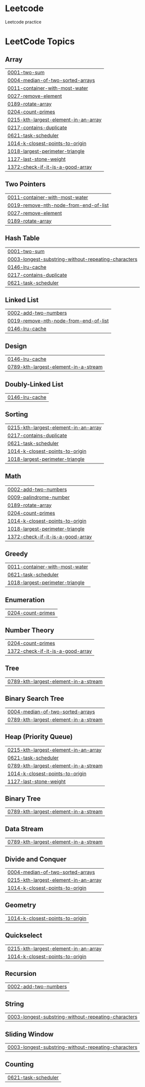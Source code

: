 # Leetcode
Leetcode practice

<!---LeetCode Topics Start-->
# LeetCode Topics
## Array
|  |
| ------- |
| [0001-two-sum](https://github.com/shamathmika/leetcode/tree/master/0001-two-sum) |
| [0004-median-of-two-sorted-arrays](https://github.com/shamathmika/leetcode/tree/master/0004-median-of-two-sorted-arrays) |
| [0011-container-with-most-water](https://github.com/shamathmika/leetcode/tree/master/0011-container-with-most-water) |
| [0027-remove-element](https://github.com/shamathmika/leetcode/tree/master/0027-remove-element) |
| [0189-rotate-array](https://github.com/shamathmika/leetcode/tree/master/0189-rotate-array) |
| [0204-count-primes](https://github.com/shamathmika/leetcode/tree/master/0204-count-primes) |
| [0215-kth-largest-element-in-an-array](https://github.com/shamathmika/leetcode/tree/master/0215-kth-largest-element-in-an-array) |
| [0217-contains-duplicate](https://github.com/shamathmika/leetcode/tree/master/0217-contains-duplicate) |
| [0621-task-scheduler](https://github.com/shamathmika/leetcode/tree/master/0621-task-scheduler) |
| [1014-k-closest-points-to-origin](https://github.com/shamathmika/leetcode/tree/master/1014-k-closest-points-to-origin) |
| [1018-largest-perimeter-triangle](https://github.com/shamathmika/leetcode/tree/master/1018-largest-perimeter-triangle) |
| [1127-last-stone-weight](https://github.com/shamathmika/leetcode/tree/master/1127-last-stone-weight) |
| [1372-check-if-it-is-a-good-array](https://github.com/shamathmika/leetcode/tree/master/1372-check-if-it-is-a-good-array) |
## Two Pointers
|  |
| ------- |
| [0011-container-with-most-water](https://github.com/shamathmika/leetcode/tree/master/0011-container-with-most-water) |
| [0019-remove-nth-node-from-end-of-list](https://github.com/shamathmika/leetcode/tree/master/0019-remove-nth-node-from-end-of-list) |
| [0027-remove-element](https://github.com/shamathmika/leetcode/tree/master/0027-remove-element) |
| [0189-rotate-array](https://github.com/shamathmika/leetcode/tree/master/0189-rotate-array) |
## Hash Table
|  |
| ------- |
| [0001-two-sum](https://github.com/shamathmika/leetcode/tree/master/0001-two-sum) |
| [0003-longest-substring-without-repeating-characters](https://github.com/shamathmika/leetcode/tree/master/0003-longest-substring-without-repeating-characters) |
| [0146-lru-cache](https://github.com/shamathmika/leetcode/tree/master/0146-lru-cache) |
| [0217-contains-duplicate](https://github.com/shamathmika/leetcode/tree/master/0217-contains-duplicate) |
| [0621-task-scheduler](https://github.com/shamathmika/leetcode/tree/master/0621-task-scheduler) |
## Linked List
|  |
| ------- |
| [0002-add-two-numbers](https://github.com/shamathmika/leetcode/tree/master/0002-add-two-numbers) |
| [0019-remove-nth-node-from-end-of-list](https://github.com/shamathmika/leetcode/tree/master/0019-remove-nth-node-from-end-of-list) |
| [0146-lru-cache](https://github.com/shamathmika/leetcode/tree/master/0146-lru-cache) |
## Design
|  |
| ------- |
| [0146-lru-cache](https://github.com/shamathmika/leetcode/tree/master/0146-lru-cache) |
| [0789-kth-largest-element-in-a-stream](https://github.com/shamathmika/leetcode/tree/master/0789-kth-largest-element-in-a-stream) |
## Doubly-Linked List
|  |
| ------- |
| [0146-lru-cache](https://github.com/shamathmika/leetcode/tree/master/0146-lru-cache) |
## Sorting
|  |
| ------- |
| [0215-kth-largest-element-in-an-array](https://github.com/shamathmika/leetcode/tree/master/0215-kth-largest-element-in-an-array) |
| [0217-contains-duplicate](https://github.com/shamathmika/leetcode/tree/master/0217-contains-duplicate) |
| [0621-task-scheduler](https://github.com/shamathmika/leetcode/tree/master/0621-task-scheduler) |
| [1014-k-closest-points-to-origin](https://github.com/shamathmika/leetcode/tree/master/1014-k-closest-points-to-origin) |
| [1018-largest-perimeter-triangle](https://github.com/shamathmika/leetcode/tree/master/1018-largest-perimeter-triangle) |
## Math
|  |
| ------- |
| [0002-add-two-numbers](https://github.com/shamathmika/leetcode/tree/master/0002-add-two-numbers) |
| [0009-palindrome-number](https://github.com/shamathmika/leetcode/tree/master/0009-palindrome-number) |
| [0189-rotate-array](https://github.com/shamathmika/leetcode/tree/master/0189-rotate-array) |
| [0204-count-primes](https://github.com/shamathmika/leetcode/tree/master/0204-count-primes) |
| [1014-k-closest-points-to-origin](https://github.com/shamathmika/leetcode/tree/master/1014-k-closest-points-to-origin) |
| [1018-largest-perimeter-triangle](https://github.com/shamathmika/leetcode/tree/master/1018-largest-perimeter-triangle) |
| [1372-check-if-it-is-a-good-array](https://github.com/shamathmika/leetcode/tree/master/1372-check-if-it-is-a-good-array) |
## Greedy
|  |
| ------- |
| [0011-container-with-most-water](https://github.com/shamathmika/leetcode/tree/master/0011-container-with-most-water) |
| [0621-task-scheduler](https://github.com/shamathmika/leetcode/tree/master/0621-task-scheduler) |
| [1018-largest-perimeter-triangle](https://github.com/shamathmika/leetcode/tree/master/1018-largest-perimeter-triangle) |
## Enumeration
|  |
| ------- |
| [0204-count-primes](https://github.com/shamathmika/leetcode/tree/master/0204-count-primes) |
## Number Theory
|  |
| ------- |
| [0204-count-primes](https://github.com/shamathmika/leetcode/tree/master/0204-count-primes) |
| [1372-check-if-it-is-a-good-array](https://github.com/shamathmika/leetcode/tree/master/1372-check-if-it-is-a-good-array) |
## Tree
|  |
| ------- |
| [0789-kth-largest-element-in-a-stream](https://github.com/shamathmika/leetcode/tree/master/0789-kth-largest-element-in-a-stream) |
## Binary Search Tree
|  |
| ------- |
| [0004-median-of-two-sorted-arrays](https://github.com/shamathmika/leetcode/tree/master/0004-median-of-two-sorted-arrays) |
| [0789-kth-largest-element-in-a-stream](https://github.com/shamathmika/leetcode/tree/master/0789-kth-largest-element-in-a-stream) |
## Heap (Priority Queue)
|  |
| ------- |
| [0215-kth-largest-element-in-an-array](https://github.com/shamathmika/leetcode/tree/master/0215-kth-largest-element-in-an-array) |
| [0621-task-scheduler](https://github.com/shamathmika/leetcode/tree/master/0621-task-scheduler) |
| [0789-kth-largest-element-in-a-stream](https://github.com/shamathmika/leetcode/tree/master/0789-kth-largest-element-in-a-stream) |
| [1014-k-closest-points-to-origin](https://github.com/shamathmika/leetcode/tree/master/1014-k-closest-points-to-origin) |
| [1127-last-stone-weight](https://github.com/shamathmika/leetcode/tree/master/1127-last-stone-weight) |
## Binary Tree
|  |
| ------- |
| [0789-kth-largest-element-in-a-stream](https://github.com/shamathmika/leetcode/tree/master/0789-kth-largest-element-in-a-stream) |
## Data Stream
|  |
| ------- |
| [0789-kth-largest-element-in-a-stream](https://github.com/shamathmika/leetcode/tree/master/0789-kth-largest-element-in-a-stream) |
## Divide and Conquer
|  |
| ------- |
| [0004-median-of-two-sorted-arrays](https://github.com/shamathmika/leetcode/tree/master/0004-median-of-two-sorted-arrays) |
| [0215-kth-largest-element-in-an-array](https://github.com/shamathmika/leetcode/tree/master/0215-kth-largest-element-in-an-array) |
| [1014-k-closest-points-to-origin](https://github.com/shamathmika/leetcode/tree/master/1014-k-closest-points-to-origin) |
## Geometry
|  |
| ------- |
| [1014-k-closest-points-to-origin](https://github.com/shamathmika/leetcode/tree/master/1014-k-closest-points-to-origin) |
## Quickselect
|  |
| ------- |
| [0215-kth-largest-element-in-an-array](https://github.com/shamathmika/leetcode/tree/master/0215-kth-largest-element-in-an-array) |
| [1014-k-closest-points-to-origin](https://github.com/shamathmika/leetcode/tree/master/1014-k-closest-points-to-origin) |
## Recursion
|  |
| ------- |
| [0002-add-two-numbers](https://github.com/shamathmika/leetcode/tree/master/0002-add-two-numbers) |
## String
|  |
| ------- |
| [0003-longest-substring-without-repeating-characters](https://github.com/shamathmika/leetcode/tree/master/0003-longest-substring-without-repeating-characters) |
## Sliding Window
|  |
| ------- |
| [0003-longest-substring-without-repeating-characters](https://github.com/shamathmika/leetcode/tree/master/0003-longest-substring-without-repeating-characters) |
## Counting
|  |
| ------- |
| [0621-task-scheduler](https://github.com/shamathmika/leetcode/tree/master/0621-task-scheduler) |
<!---LeetCode Topics End-->